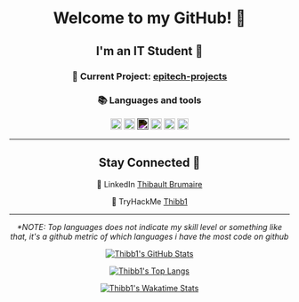 <h align="center">

# Welcome to my GitHub! 👋</h1>

## I'm an IT Student 📖

### 🚩 Current Project: [epitech-projects][1]

### 📚 Languages and tools

<code><a href = "https://github.com/tuvtran/project-based-learning#cc"><img height="20" src="https://cdn.jsdelivr.net/npm/programming-languages-logos/src/c/c.png"></a></code>
<code><a href = "https://www.python.org/"><img height="20"
src="https://cdn.jsdelivr.net/npm/programming-languages-logos/src/python/python.png"></a></code>
<code><a href = "https://www.markdownguide.org/basic-syntax/"><img height="20" width="20"
src="https://cdn.svgporn.com/logos/markdown.svg" style="filter: invert(1)"></a></code>
<code><a href = "https://code.visualstudio.com/docs/introvideos/basics"><img height="20" src="https://cdn.svgporn.com/logos/visual-studio-code.svg"></a></code>
<code><a href = "https://www.kali.org/"><img height="20" src="https://img.icons8.com/color/240/000000/kali-linux.png"></a></code>
<code><a href = "https://www.perltutorial.org/"><img height="20"
src="https://cdn.svgporn.com/logos/perl.svg"></a></code>

---

## Stay Connected 💬

💼 LinkedIn [Thibault Brumaire](https://www.linkedin.com/in/thibault-brumaire)

🔐 TryHackMe [Thibb1](https://www.tryhackme.com/p/Thibb1)

---

<i>*NOTE: Top languages does not indicate my skill level or something like that, it's a github metric of which languages i have the most code on github</i>

[![Thibb1's GitHub Stats](https://github-readme-stats.vercel.app/api?username=thibb1&show_icons=true&count_private=true&cache_seconds=1800&icon_color=2d77dc&title_color=2d77dc&text_color=ffffff&bg_color=0d1117)](https://github.com/thibb1)

[![Thibb1's Top Langs](https://github-readme-stats.vercel.app/api/top-langs/?username=thibb1&layout=compact&icon_color=2d77dc&title_color=2d77dc&text_color=ffffff&bg_color=0d1117)](https://github.com/thibb1)

[![Thibb1's Wakatime Stats](https://github-readme-stats.vercel.app/api/wakatime?username=Thibb1&title_color=2d77dc&bg_color=0d1117&text_color=ffffff)](https://github.com/thibb1)

[1]: https://github.com/Thibb1/epitech-projects
